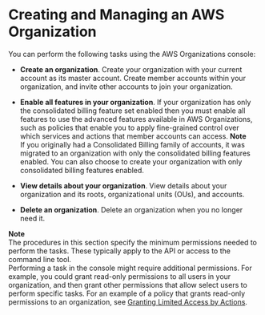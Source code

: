 # Creating and Managing an AWS Organization<a name="orgs_manage_org"></a>

You can perform the following tasks using the AWS Organizations console:

+ **Create an organization**\. Create your organization with your current account as its master account\. Create member accounts within your organization, and invite other accounts to join your organization\.

+ **Enable all features in your organization**\. If your organization has only the consolidated billing feature set enabled then you must enable all features to use the advanced features available in AWS Organizations, such as policies that enable you to apply fine\-grained control over which services and actions that member accounts can access\.
**Note**  
If you originally had a Consolidated Billing family of accounts, it was migrated to an organization with only the consolidated billing features enabled\. You can also choose to create your organization with only consolidated billing features enabled\. 

+ **View details about your organization**\. View details about your organization and its roots, organizational units \(OUs\), and accounts\.

+ **Delete an organization**\. Delete an organization when you no longer need it\.

**Note**  
The procedures in this section specify the minimum permissions needed to perform the tasks\. These typically apply to the API or access to the command line tool\.  
Performing a task in the console might require additional permissions\. For example, you could grant read\-only permissions to all users in your organization, and then grant other permissions that allow select users to perform specific tasks\. For an example of a policy that grants read\-only permissions to an organization, see [Granting Limited Access by Actions](orgs_permissions_iam-policies.md#orgs_permissions_grant-limited-actions)\.